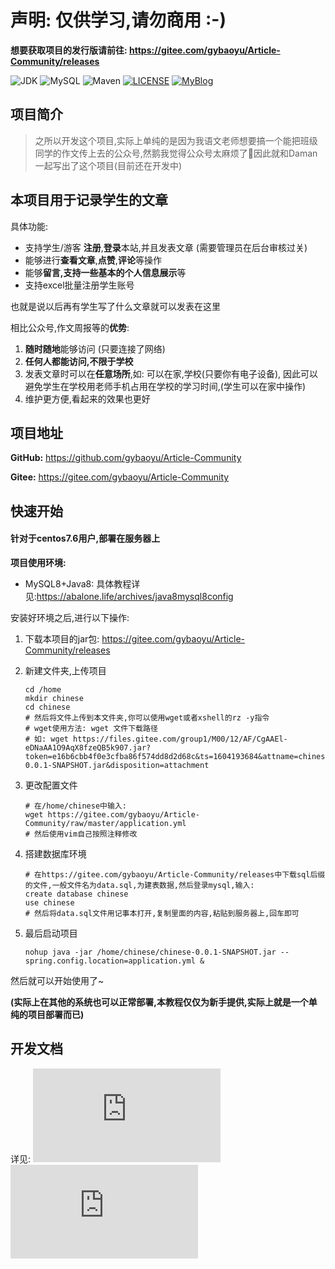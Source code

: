# 声明: 仅供学习,请勿商用 :-)
**想要获取项目的发行版请前往: https://gitee.com/gybaoyu/Article-Community/releases**

![JDK](https://img.shields.io/badge/JDK-1.8-red.svg)
![MySQL](https://img.shields.io/badge/MySQL-8.0.15-yellow.svg)
![Maven](https://img.shields.io/badge/Maven-3.5.2-blue.svg)
[![LICENSE](https://img.shields.io/badge/license-GPL%20v3-black.svg)](https://gitee.com/gybaoyu/Article-Community/blob/master/LICENSE)
[![MyBlog](https://img.shields.io/badge/About-Blog-pink.svg)](https://abalone.life)

## 项目简介

> ​之所以开发这个项目,实际上单纯的是因为我语文老师想要搞一个能把班级同学的作文传上去的公众号,然鹅我觉得公众号太麻烦了🤮因此就和Daman一起写出了这个项目(目前还在开发中)


## 本项目用于记录学生的文章

具体功能: 

- 支持学生/游客 **注册**,**登录**本站,并且发表文章 (需要管理员在后台审核过关)
- 能够进行**查看文章**,**点赞**,**评论**等操作
- 能够**留言,**支持一些**基本的个人信息展示**等
- 支持excel批量注册学生账号

也就是说以后再有学生写了什么文章就可以发表在这里

相比公众号,作文周报等的**优势**:

1. **随时随地**能够访问	(只要连接了网络)
2. **任何人都能访问,不限于学校**
3. 发表文章时可以在**任意场所**,如: 可以在家,学校(只要你有电子设备), 因此可以避免学生在学校用老师手机占用在学校的学习时间,(学生可以在家中操作)
4. 维护更方便,看起来的效果也更好



## 项目地址

**GitHub:** https://github.com/gybaoyu/Article-Community

**Gitee:** https://gitee.com/gybaoyu/Article-Community



## 快速开始

#### 针对于centos7.6用户,部署在服务器上

**项目使用环境:**

- MySQL8+Java8: 具体教程详见:https://abalone.life/archives/java8mysql8config

安装好环境之后,进行以下操作:

1. 下载本项目的jar包: https://gitee.com/gybaoyu/Article-Community/releases

2. 新建文件夹,上传项目

   ```shell
   cd /home
   mkdir chinese
   cd chinese
   # 然后将文件上传到本文件夹,你可以使用wget或者xshell的rz -y指令
   # wget使用方法: wget 文件下载路径
   # 如: wget https://files.gitee.com/group1/M00/12/AF/CgAAEl-eDNaAA1O9AqX8fzeQB5k907.jar?token=e16b6cbb4f0e3cfba86f574dd8d2d68c&ts=1604193684&attname=chinese-0.0.1-SNAPSHOT.jar&disposition=attachment
   ```

3. 更改配置文件

   ```shell
   # 在/home/chinese中输入:
   wget https://gitee.com/gybaoyu/Article-Community/raw/master/application.yml
   # 然后使用vim自己按照注释修改
   ```

4. 搭建数据库环境

   ```shell
   # 在https://gitee.com/gybaoyu/Article-Community/releases中下载sql后缀的文件,一般文件名为data.sql,为建表数据,然后登录mysql,输入:
   create database chinese
   use chinese
   # 然后将data.sql文件用记事本打开,复制里面的内容,粘贴到服务器上,回车即可
   ```

5. 最后启动项目

   ```shell
   nohup java -jar /home/chinese/chinese-0.0.1-SNAPSHOT.jar --spring.config.location=application.yml &
   ```

然后就可以开始使用了~

**(实际上在其他的系统也可以正常部署,本教程仅仅为新手提供,实际上就是一个单纯的项目部署而已)**

## 开发文档

详见: 
![Gitee](https://gitee.com/gybaoyu/Article-Community/blob/master/API.md)
![GitHub](https://github.com/gybaoyu/Article-Community/blob/master/API.md)
